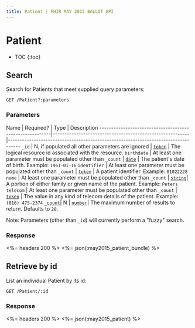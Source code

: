 ```yaml
---
title: Patient | FHIR MAY 2015 BALLOT API
---
```


# Patient

* TOC
{:toc}

## Search

Search for Patients that meet supplied query parameters:

    GET /Patient?:parameters

### Parameters

 Name                                                    | Required? | Type                                                     | Description
---------------------------------------------------------|----------------------------------------------------------|-----------------------------------------------------------------------------------
`_id`                                                    | N, if populated all other parameters are ignored | [`token`](http://hl7.org/fhir/2015May/search.html#token)  | The logical resource id associated with the resource.
`birthdate`                                              | At least one parameter must be populated other than `_count` | [`date`](http://hl7.org/fhir/2015May/search.html#date)    | The patient's date of birth.  Example: `1961-01-16`
`identifier`                                             | At least one parameter must be populated other than `_count` | [`token`](http://hl7.org/fhir/2015May/search.html#token)  | A patient identifier.  Example: `01022228`
`name`                                                   | At least one parameter must be populated other than `_count` | [`string`](http://hl7.org/fhir/2015May/search.html#string)| A portion of either family or given name of the patient. Example: `Peters`
`telecom`                                                | At least one parameter must be populated other than `_count` | [`token`](http://hl7.org/fhir/2015May/search.html#token)  | The value in any kind of telecom details of the patient. Example: `(816) 475-2374`
[`_count`](http://hl7.org/fhir/2015May/search.html#count)| N | [`number`](http://hl7.org/fhir/2015May/search.html#number)| The maximum number of results to return. Defaults to `20`.

Note: Parameters (other than `_id`) will currently perform a "fuzzy" search.

### Response

<%= headers 200 %>
<%= json(:may2015_patient_bundle) %>

## Retrieve by id

List an individual Patient by its id:

    GET /Patient/:id

### Response

<%= headers 200 %>
<%= json(:may2015_patient) %>